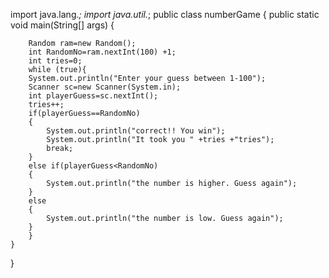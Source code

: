 import java.lang.*;
import java.util.*;
public class numberGame
{
	public static void main(String[] args) {
	    
	    Random ram=new Random();
	    int RandomNo=ram.nextInt(100) +1;
	    int tries=0;
	    while (true){
		System.out.println("Enter your guess between 1-100");
		Scanner sc=new Scanner(System.in);
		int playerGuess=sc.nextInt();
		tries++;
		if(playerGuess==RandomNo)
		{
		    System.out.println("correct!! You win");
		    System.out.println("It took you " +tries +"tries");
		    break;
		}
		else if(playerGuess<RandomNo)
		{
		    System.out.println("the number is higher. Guess again");
		}
		else
		{
		    System.out.println("the number is low. Guess again");
		}
	    }
	}
}
